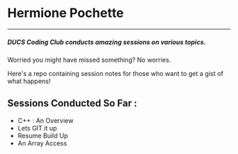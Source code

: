 # Hermione Pochette

----

##### DUCS Coding Club conducts amazing sessions on various topics. 

 Worried you might have missed something? No worries.

 Here's a repo containing session notes for those who want to get a gist of what happens!


## Sessions Conducted So Far :
   * C++ : An Overview
   * Lets GIT it up 
   * Resume Build Up 
   * An Array Access
